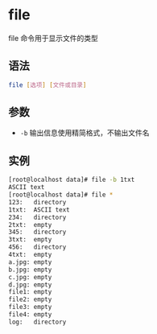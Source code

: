 # file

file 命令用于显示文件的类型

## 语法

```bash
file [选项] [文件或目录]
```

## 参数

- `-b` 输出信息使用精简格式，不输出文件名

## 实例

```bash
[root@localhost data]# file -b 1txt
ASCII text
[root@localhost data]# file *
123:   directory
1txt:  ASCII text
234:   directory
2txt:  empty
345:   directory
3txt:  empty
456:   directory
4txt:  empty
a.jpg: empty
b.jpg: empty
c.jpg: empty
d.jpg: empty
file1: empty
file2: empty
file3: empty
file4: empty
log:   directory
```
